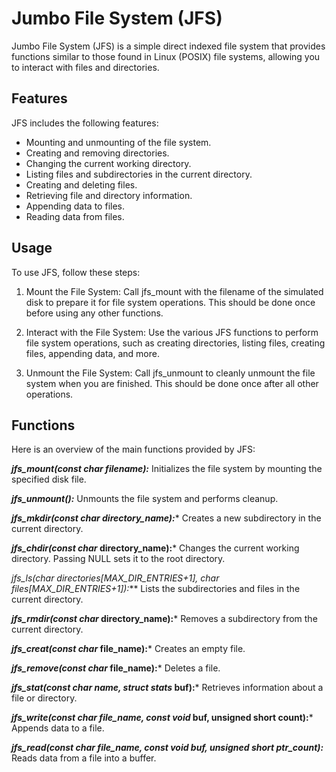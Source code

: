 # Jumbo File System (JFS)
Jumbo File System (JFS) is a simple direct indexed file system that provides functions similar to those found in Linux (POSIX) file systems, allowing you to interact with files and directories.

## Features
JFS includes the following features:

- Mounting and unmounting of the file system.
- Creating and removing directories.
- Changing the current working directory.
- Listing files and subdirectories in the current directory.
- Creating and deleting files.
- Retrieving file and directory information.
- Appending data to files.
- Reading data from files.

## Usage
To use JFS, follow these steps:

1) Mount the File System: Call jfs_mount with the filename of the simulated disk to prepare it for file system operations. This should be done once before using any other functions.

2) Interact with the File System: Use the various JFS functions to perform file system operations, such as creating directories, listing files, creating files, appending data, and more.

3) Unmount the File System: Call jfs_unmount to cleanly unmount the file system when you are finished. This should be done once after all other operations.

## Functions
Here is an overview of the main functions provided by JFS:

****jfs_mount(const char* filename):*** Initializes the file system by mounting the specified disk file.

***jfs_unmount():*** Unmounts the file system and performs cleanup.

****jfs_mkdir(const char* directory_name):**** Creates a new subdirectory in the current directory.

***jfs_chdir(const char* directory_name):*** Changes the current working directory. Passing NULL sets it to the root directory.

***jfs_ls(char* directories[MAX_DIR_ENTRIES+1], char* files[MAX_DIR_ENTRIES+1]):*** Lists the subdirectories and files in the current directory.

***jfs_rmdir(const char* directory_name):*** Removes a subdirectory from the current directory.

***jfs_creat(const char* file_name):*** Creates an empty file.

***jfs_remove(const char* file_name):*** Deletes a file.

****jfs_stat(const char* name, struct stats* buf):*** Retrieves information about a file or directory.

****jfs_write(const char* file_name, const void* buf, unsigned short count):*** Appends data to a file.

******jfs_read(const char* file_name, const void* buf, unsigned short* ptr_count):*** Reads data from a file into a buffer.
